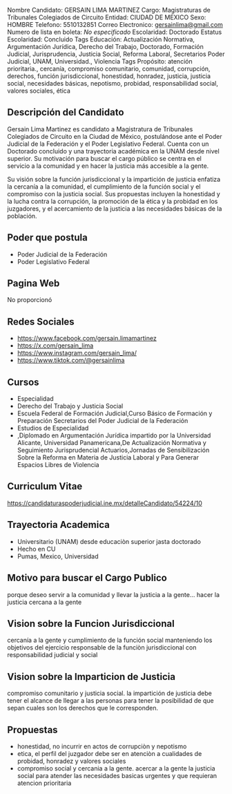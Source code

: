 Nombre Candidato: GERSAIN LIMA MARTINEZ
Cargo: Magistraturas de Tribunales Colegiados de Circuito
Entidad: CIUDAD DE MEXICO
Sexo: HOMBRE
Telefono: 5510132851
Correo Electronico: gersainlima@gmail.com
Numero de lista en boleta: *No especificado*
Escolaridad: Doctorado
Estatus Escolaridad: Concluido
Tags Educación: Actualización Normativa, Argumentación Jurídica, Derecho del Trabajo, Doctorado, Formación Judicial, Jurisprudencia, Justicia Social, Reforma Laboral, Secretarios Poder Judicial, UNAM, Universidad., Violencia
Tags Propósito: atención prioritaria., cercanía, compromiso comunitario, comunidad, corrupción, derechos, función jurisdiccional, honestidad, honradez, justicia, justicia social, necesidades básicas, nepotismo, probidad, responsabilidad social, valores sociales, ética


## Descripción del Candidato 

Gersain Lima Martinez es candidato a Magistratura de Tribunales Colegiados de Circuito en la Ciudad de México, postulándose ante el Poder Judicial de la Federación y el Poder Legislativo Federal. Cuenta con un Doctorado concluido y una trayectoria académica en la UNAM desde nivel superior. Su motivación para buscar el cargo público se centra en el servicio a la comunidad y en hacer la justicia más accesible a la gente.

Su visión sobre la función jurisdiccional y la impartición de justicia enfatiza la cercanía a la comunidad, el cumplimiento de la función social y el compromiso con la justicia social. Sus propuestas incluyen la honestidad y la lucha contra la corrupción, la promoción de la ética y la probidad en los juzgadores, y el acercamiento de la justicia a las necesidades básicas de la población.


## Poder que postula

- Poder Judicial de la Federación
- Poder Legislativo Federal


## Pagina Web

No proporcionó


## Redes Sociales

- https://www.facebook.com/gersain.limamartinez
- https://x.com/gersain_lima
- https://www.instagram.com/gersain_lima/
- https://www.tiktok.com/@gersainlima


## Cursos

- Especialidad
- Derecho del Trabajo y Justicia Social
- Escuela Federal de Formación Judicial,Curso Básico de Formación y Preparación Secretarios del Poder Judicial de la Federación
- Estudios de Especialidad
- ,Diplomado en Argumentación Jurídica impartido por la Universidad Alicante, Universidad Panamericana,De Actualización Normativa y Seguimiento Jurisprudencial Actuarios,Jornadas de Sensibilización Sobre la Reforma en Materia de Justicia Laboral y Para Generar Espacios Libres de Violencia


## Curriculum Vitae

https://candidaturaspoderjudicial.ine.mx/detalleCandidato/54224/10


## Trayectoria Academica

- Universitario (UNAM) desde educaciòn  superior jasta doctorado
- Hecho en CU
- Pumas, Mexico, Universidad


## Motivo para buscar el Cargo Publico

porque deseo servir a la comunidad y llevar la justicia a la gente... hacer la justicia cercana a la gente


## Vision sobre la Funcion Jurisdiccional

cercanía a la gente y cumplimiento de la función social manteniendo los objetivos del ejercicio responsable de la funciòn jurisdiccional con responsabilidad judicial y social


## Vision sobre la Imparticion de Justicia

compromiso comunitario y justicia social. la impartición de justicia debe tener el alcance de llegar a las personas para tener la posibilidad de que sepan cuales son los derechos que le corresponden.


## Propuestas

- honestidad, no incurrir en actos de corrupciòn y nepotismo
- etica, el perfil del juzgador debe ser en atenciòn a cualidades de probidad, honradez y valores sociales
- compromiso social y cercania a la gente. acercar a la gente la justicia social para atender las necesidades basicas urgentes y que requieran atencion prioritaria

